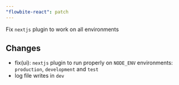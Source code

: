 ```yaml
---
"flowbite-react": patch
---
```


Fix `nextjs` plugin to work on all environments

## Changes

- fix(ui): `nextjs` plugin to run properly on `NODE_ENV` environments: `production`, `development` and `test`
- log file writes in `dev`
